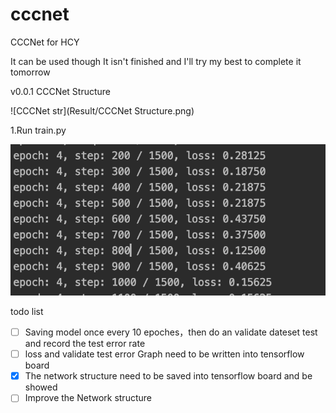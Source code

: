 # cccnet

 CCCNet for HCY

It can be used though It isn't finished and I'll try my best to complete it tomorrow

v0.0.1 CCCNet Structure

![CCCNet str](Result/CCCNet Structure.png)



1.Run train.py 

![image](Result/ss.png)

 todo list

- [ ] Saving model once every 10 epoches，then do an validate dateset test and record the test error rate
- [ ] loss and validate test error Graph need to be written into tensorflow board
- [x] The network structure need to be saved into tensorflow board and be showed
- [ ] Improve the Network structure 